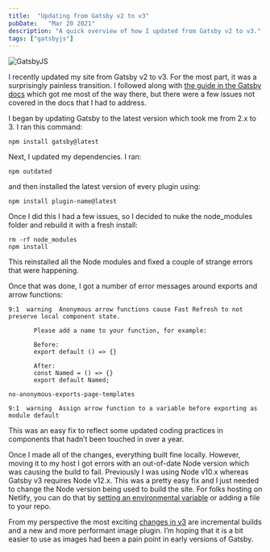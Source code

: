 ```yaml
---
title:  "Updating from Gatsby v2 to v3"
pubDate:   "Mar 20 2021"
description: "A quick overview of how I updated from Gatsby v2 to v3."
tags: ["gatsbyjs"]
---
```


![GatsbyJS](/images/gatsbyjs.png)

I recently updated my site from Gatsby v2 to v3. For the most part, it was a surprisingly painless transition. I followed along with [the guide in the Gatsby docs](https://www.gatsbyjs.com/docs/reference/release-notes/migrating-from-v2-to-v3/) which got me most of the way there, but there were a few issues not covered in the docs that I had to address.

I began by updating Gatsby to the latest version which took me from 2.x to 3. I ran this command:

```
npm install gatsby@latest
```

Next, I updated my dependencies. I ran:

```
npm outdated
```

and then installed the latest version of every plugin using:

```
npm install plugin-name@latest
```

Once I did this I had a few issues, so I decided to nuke the node_modules folder and rebuild it with a fresh install:

```
rm -rf node_modules
npm install
```

This reinstalled all the Node modules and fixed a couple of strange errors that were happening.

Once that was done, I got a number of error messages around exports and arrow functions:

```
9:1  warning  Anonymous arrow functions cause Fast Refresh to not preserve local component state.

       Please add a name to your function, for example:

       Before:
       export default () => {}

       After:
       const Named = () => {}
       export default Named;

no-anonymous-exports-page-templates

9:1  warning  Assign arrow function to a variable before exporting as module default
```

This was an easy fix to reflect some updated coding practices in components that hadn’t been touched in over a year. 

Once I made all of the changes, everything built fine locally. However, moving it to my host I got errors with an out-of-date Node version which was causing the build to fail. Previously I was using Node v10.x whereas Gatsby v3 requires Node v12.x. This was a pretty easy fix and I just needed to change the Node version being used to build the site. For folks hosting on Netlify, you can do that by [setting an environmental variable](https://docs.netlify.com/configure-builds/manage-dependencies/) or adding a file to your repo.

From my perspective the most exciting [changes in v3](https://www.gatsbyjs.com/docs/reference/release-notes/v3.0/) are incremental builds and a new and more performant image plugin. I’m hoping that it is a bit easier to use as images had been a pain point in early versions of Gatsby.